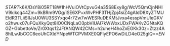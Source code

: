 $START$k6K/DsY8i05RT18W1hHVuiOVtCpvuG4a35S8Exy8g/WcV5QmCjnNHIV9kikcq44Zm+9kBRm9VGg/ISE6XP+xWvPHF3THjZpj4siZ4gAIdD8XyZTMUEldR3TLiiSIIJsU0WU3SSYxqo4r7Zw7wWESRuDEKMtJvxa4esspVmUleGKVo2hwux07uFQuXkyQqt8lO0CNqLaO3pbVIUAI7kWWoxUDxFWAKvZGNtaKQGZ+GbbettoVe/Zr0Xtqs12JFfANQW42CMs+h2uheH4hoZxEGKk30z+Ztzz4A8hlLwJbCCC6eoUhCXldYNpeWTCPVMXE0QFlyEPO6wDiLD4eO25glQ==$END$